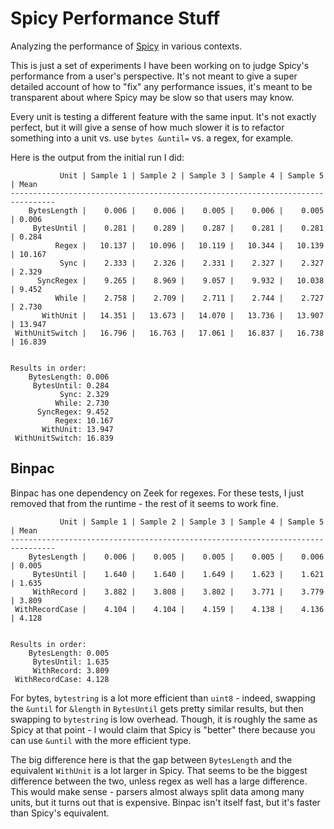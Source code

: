 # Spicy Performance Stuff

Analyzing the performance of [Spicy](https://github.com/zeek/spicy) in various contexts.

This is just a set of experiments I have been working on to judge Spicy's performance from a user's perspective. It's not meant to give a super detailed account of how to "fix" any performance issues, it's meant to be transparent about where Spicy may be slow so that users may know.

Every unit is testing a different feature with the same input. It's not exactly perfect, but it will give a sense of how much slower it is to refactor something into a unit vs. use `bytes &until=` vs. a regex, for example.

Here is the output from the initial run I did:

```
           Unit | Sample 1 | Sample 2 | Sample 3 | Sample 4 | Sample 5 | Mean
--------------------------------------------------------------------------------
    BytesLength |    0.006 |    0.006 |    0.005 |    0.006 |    0.005 | 0.006
     BytesUntil |    0.281 |    0.289 |    0.287 |    0.281 |    0.281 | 0.284
          Regex |   10.137 |   10.096 |   10.119 |   10.344 |   10.139 | 10.167
           Sync |    2.333 |    2.326 |    2.331 |    2.327 |    2.327 | 2.329
      SyncRegex |    9.265 |    8.969 |    9.057 |    9.932 |   10.038 | 9.452
          While |    2.758 |    2.709 |    2.711 |    2.744 |    2.727 | 2.730
       WithUnit |   14.351 |   13.673 |   14.070 |   13.736 |   13.907 | 13.947
 WithUnitSwitch |   16.796 |   16.763 |   17.061 |   16.837 |   16.738 | 16.839


Results in order:
    BytesLength: 0.006
     BytesUntil: 0.284
           Sync: 2.329
          While: 2.730
      SyncRegex: 9.452
          Regex: 10.167
       WithUnit: 13.947
 WithUnitSwitch: 16.839
```

## Binpac

Binpac has one dependency on Zeek for regexes. For these tests, I just removed that from the runtime - the rest of it seems to work fine.

```
           Unit | Sample 1 | Sample 2 | Sample 3 | Sample 4 | Sample 5 | Mean
--------------------------------------------------------------------------------
    BytesLength |    0.006 |    0.005 |    0.005 |    0.005 |    0.006 | 0.005
     BytesUntil |    1.640 |    1.640 |    1.649 |    1.623 |    1.621 | 1.635
     WithRecord |    3.882 |    3.808 |    3.802 |    3.771 |    3.779 | 3.809
 WithRecordCase |    4.104 |    4.104 |    4.159 |    4.138 |    4.136 | 4.128


Results in order:
    BytesLength: 0.005
     BytesUntil: 1.635
     WithRecord: 3.809
 WithRecordCase: 4.128
```

For bytes, `bytestring` is a lot more efficient than `uint8` - indeed, swapping the `&until` for `&length` in `BytesUntil` gets pretty similar results, but then swapping to `bytestring` is low overhead. Though, it is roughly the same as Spicy at that point - I would claim that Spicy is "better" there because you can use `&until` with the more efficient type.

The big difference here is that the gap between `BytesLength` and the equivalent `WithUnit` is a lot larger in Spicy. That seems to be the biggest difference between the two, unless regex as well has a large difference. This would make sense - parsers almost always split data among many units, but it turns out that is expensive. Binpac isn't itself fast, but it's faster than Spicy's equivalent.
